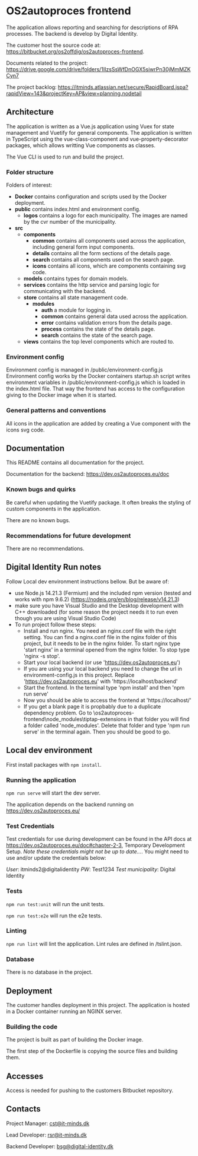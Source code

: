 # OS2autoproces frontend

The application allows reporting and searching for descriptions of RPA processes.
The backend is develop by Digital Identity.

The customer host the source code at: https://bitbucket.org/os2offdig/os2autoproces-frontend.

Documents related to the project: https://drive.google.com/drive/folders/1IIzsSsWfDnOGX5siwrPn30jMmMZKCyn7

The project backlog: https://itminds.atlassian.net/secure/RapidBoard.jspa?rapidView=143&projectKey=AP&view=planning.nodetail

## Architecture

The application is written as a Vue.js application using Vuex for state management and Vuetify for general components.
The application is written in TypeScript using the vue-class-component and vue-property-decorator packages, which allows writting Vue components as classes.

The Vue CLI is used to run and build the project.

### Folder structure

Folders of interest:

- **Docker** contains configuration and scripts used by the Docker deployment.
- **public** contains index.html and environment config.
  - **logos** contains a logo for each municipality. The images are named by the cvr number of the municipality.
- **src**
  - **components**
    - **common** contains all components used across the application, including general form input components.
    - **details** contains all the form sections of the details page.
    - **search** contains all components used on the search page.
    - **icons** contains all icons, which are components containing svg code.
  - **models** contains types for domain models.
  - **services** contains the http service and parsing logic for communicating with the backend.
  - **store** contains all state management code.
    - **modules**
      - **auth** a module for logging in.
      - **common** contains general data used across the application.
      - **error** contains validation errors from the details page.
      - **process** contains the state of the details page.
      - **search** contains the state of the search page.
  - **views** contains the top level components which are routed to.

### Environment config

Environment config is managed in /public/environment-config.js
Environment config works by the Docker containers startup.sh script writes environment variables in /public/environment-config.js which is loaded in the index.html file.
That way the frontend has access to the configuration giving to the Docker image when it is started.

### General patterns and conventions

All icons in the application are added by creating a Vue component with the icons svg code.

## Documentation

This README contains all documentation for the project.

Documentation for the backend: https://dev.os2autoproces.eu/doc

### Known bugs and quirks

Be careful when updating the Vuetify package.
It often breaks the styling of custom components in the application.

There are no known bugs.

### Recommendations for future development

There are no recommendations.

## Digital Identity Run notes

Follow Local dev environment instructions bellow. But be aware of:

- use Node.js 14.21.3 (Fermium) and the included npm version (tested and works with npm 9.6.2) (https://nodejs.org/en/blog/release/v14.21.3)
- make sure you have Visual Studio and the Desktop development with C++ downloaded (for some reason the project needs it to run even though you are using Visual Studio Code)
- To run project follow these steps:
  - Install and run nginx. You need an nginx.conf file with the right setting. You can find a nginx.conf file in the nginx folder of this project, but it needs to be in the nginx folder. To start nginx type 'start nginx' in a terminal opened from the nginx folder. To stop type 'nginx -s stop'.
  - Start your local backend (or use 'https://dev.os2autoproces.eu')
  - If you are using your local backend you need to change the url in environment-config.js in this project. Replace 'https://dev.os2autoproces.eu' with 'https://localhost/backend'
  - Start the frontend. In the terminal type 'npm install' and then 'npm run serve'
  - Now you should be able to access the frontend at 'https://localhost/'
  - If you get a blank page it is propbably due to a duplicate dependency problem. Go to \os2autoproces-frontend\node_modules\tiptap-extensions in that folder you will find a folder called 'node_modules'. Delete that folder and type 'npm run serve' in the terminal again. Then you should be good to go.

## Local dev environment

First install packages with `npm install`.

### Running the application

`npm run serve` will start the dev server.

The application depends on the backend running on https://dev.os2autoproces.eu/

### Test Credentials

Test credentials for use during development can be found in the API docs at https://dev.os2autoproces.eu/doc#chapter-2-3, Temporary Development Setup. _Note these credentials might not be up to date..._. You might need to use and/or update the credentials below:

_User_: itminds2@digitalidentity
_PW_: Test1234
_Test municipality_: Digital Identity

### Tests

`npm run test:unit` will run the unit tests.

`npm run test:e2e` will run the e2e tests.

### Linting

`npm run lint` will lint the application.
Lint rules are defined in /tslint.json.

### Database

There is no database in the project.

## Deployment

The customer handles deployment in this project.
The application is hosted in a Docker container running an NGINX server.

### Building the code

The project is built as part of building the Docker image.

The first step of the Dockerfile is copying the source files and building them.

## Accesses

Access is needed for pushing to the customers Bitbucket repository.

## Contacts

Project Manager: cst@it-minds.dk

Lead Developer: rsr@it-minds.dk

Backend Developer: bsg@digital-identity.dk
